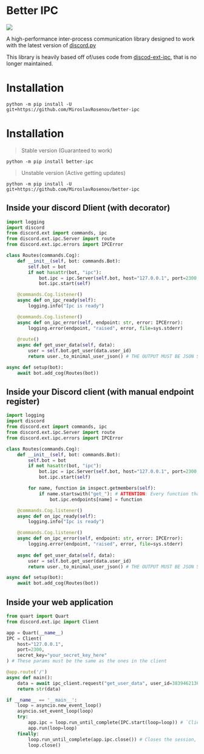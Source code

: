 # Better IPC
![](https://raw.githubusercontent.com/MiroslavRosenov/better-ipc/main/banner.png)

A high-performance inter-process communication library designed to work with the latest version of [discord.py](https://github.com/Rapptz/discord.py)

This library is heavily based off of/uses code from [discod-ext-ipc](https://github.com/Ext-Creators/discord-ext-ipc), that is no longer maintained.

# Installation
```shell
python -m pip install -U git+https://github.com/MiroslavRosenov/better-ipc
```

# Installation
> Stable version (Guaranteed to work)
```shell
python -m pip install better-ipc
```

> Unstable version (Active getting updates)
```shell
python -m pip install -U git+https://github.com/MiroslavRosenov/better-ipc
```

## Inside your discord Dlient (with decorator)
```python
import logging
import discord
from discord.ext import commands, ipc
from discord.ext.ipc.Server import route
from discord.ext.ipc.errors import IPCError

class Routes(commands.Cog):
    def __init__(self, bot: commands.Bot):
        self.bot = bot
        if not hasattr(bot, "ipc"):
            bot.ipc = ipc.Server(self.bot, host="127.0.0.1", port=2300, secret_key="your_secret_key_here")
            bot.ipc.start(self)

    @commands.Cog.listener()
    async def on_ipc_ready(self):
        logging.info("Ipc is ready")

    @commands.Cog.listener()
    async def on_ipc_error(self, endpoint: str, error: IPCError):
        logging.error(endpoint, "raised", error, file=sys.stderr)
    
    @route()
    async def get_user_data(self, data):
        user = self.bot.get_user(data.user_id)
        return user._to_minimal_user_json() # THE OUTPUT MUST BE JSON SERIALIZABLE!

async def setup(bot):
    await bot.add_cog(Routes(bot))
```

## Inside your Discord client (with manual endpoint register)
```python
import logging
import discord
from discord.ext import commands, ipc
from discord.ext.ipc.Server import route
from discord.ext.ipc.errors import IPCError

class Routes(commands.Cog):
    def __init__(self, bot: commands.Bot):
        self.bot = bot
        if not hasattr(bot, "ipc"):
            bot.ipc = ipc.Server(self.bot, host="127.0.0.1", port=2300, secret_key="your_secret_key_here")
            bot.ipc.start(self)

        for name, function in inspect.getmembers(self):
            if name.startswith("get_"): # ATTENTION: Every function that stats with `get_` will be registered as endpoint
                bot.ipc.endpoints[name] = function

    @commands.Cog.listener()
    async def on_ipc_ready(self):
        logging.info("Ipc is ready")

    @commands.Cog.listener()
    async def on_ipc_error(self, endpoint: str, error: IPCError):
        logging.error(endpoint, "raised", error, file=sys.stderr)
    
    async def get_user_data(self, data):
        user = self.bot.get_user(data.user_id)
        return user._to_minimal_user_json() # THE OUTPUT MUST BE JSON SERIALIZABLE!

async def setup(bot):
    await bot.add_cog(Routes(bot))
```

## Inside your web application
```python
from quart import Quart
from discord.ext.ipc import Client

app = Quart(__name__)
IPC = Client(
    host="127.0.0.1", 
    port=2300, 
    secret_key="your_secret_key_here"
) # These params must be the same as the ones in the client

@app.route('/')
async def main():
    data = await ipc_client.request("get_user_data", user_id=383946213629624322)
    return str(data)

if __name__ == '__main__':
    loop = asyncio.new_event_loop()
    asyncio.set_event_loop(loop)
    try:
        app.ipc = loop.run_until_complete(IPC.start(loop=loop)) # `Client.start()` returns new Client instance
        app.run(loop=loop)
    finally:
        loop.run_until_complete(app.ipc.close()) # Closes the session, doesn't close the loop
        loop.close()
```
